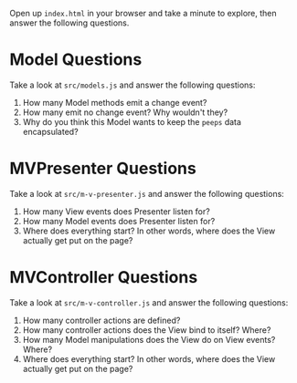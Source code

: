 Open up `index.html` in your browser and take a minute to explore, then answer the following questions.

# Model Questions

Take a look at `src/models.js` and answer the following questions:

1. How many Model methods emit a change event?
2. How many emit no change event? Why wouldn't they?
3. Why do you think this Model wants to keep the `peeps` data encapsulated?

# MVPresenter Questions

Take a look at `src/m-v-presenter.js` and answer the following questions:

1. How many View events does Presenter listen for?
2. How many Model events does Presenter listen for?
3. Where does everything start? In other words, where does the View actually get put on the page?

# MVController Questions

Take a look at `src/m-v-controller.js` and answer the following questions:

1. How many controller actions are defined?
2. How many controller actions does the View bind to itself? Where?
3. How many Model manipulations does the View do on View events? Where?
4. Where does everything start? In other words, where does the View actually get put on the page?
